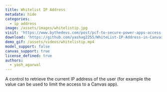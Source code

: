```yaml
---
title: Whitelist IP Address
metadate: hide
categories:
  - ip address
image: /assets/images/whitelistip.jpg
visit: 'https://www.bythedevs.com/post/pcf-to-secure-power-apps-access-by-white-listing-ip-addresses'
download: 'https://github.com/yashag2255/WhiteList-IP-Address-in-Canvas-Apps'
demo_gif: /assets/videos/whitelistip.mp4
model_support: false
canvas_support: true
license_defined: true
authors:
  - yash_agarwal
---
```


A control to retrieve the current IP address of the user (for example the value can be used to limit the access to a Canvas app).
